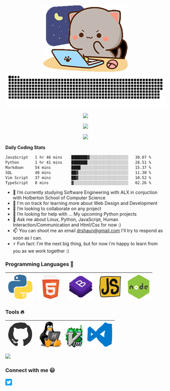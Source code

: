 <p align="center">
 <a href="#">
 <img src="https://github.com/PyBaker/PyBaker/blob/main/images/icon_gifs/goma-cat.gif">
</a>
 <a href='#'>
  <img src="https://github.com/PyBaker/PyBaker/blob/output/github-contribution-grid-snake-dark.svg">
 </a>
</p>
<p align="center">
  <a href="#">
 <img src="https://visitor-badge.laobi.icu/badge?page_id=PyBaker.PyBaker&theme=dracula">
 </a>
</p>
<p align="center">
<a href="https://github.com/login?return_to=https%3A%2F%2Fgithub.com%2FPyBaker">
 <img src="https://img.shields.io/github/followers/PyBaker?label=Follow&style=social&theme=dracula">
  </a>
</p>
<p align="center">
<a href="#">
 <img src="https://readme-typing-svg.herokuapp.com?font=Bungee&size=25&duration=4000&color=C6A2F7&center=true&vCenter=true&multiline=true&height=70&lines=Hie+I'm+Shaun;Aka+PyBaker">
  </a>
</p>
<!-- <div align="center">
 <a href="#"><img src="https://github.com/PyBaker/PyBaker/blob/main/images/icon_gifs/python.gif" height="80px"></a>
 <a href="#"><img src="https://github.com/PyBaker/PyBaker/blob/main/images/icon_gifs/html.gif" height="80px"> </a>
 <a href="#"><img src="https://github.com/PyBaker/PyBaker/blob/main/images/icon_gifs/bootstrap.gif" height="80px"></a>
 <a href="#"><img src="https://github.com/PyBaker/PyBaker/blob/main/images/icon_gifs/javascript.gif" height="80px"></a>
 <a href="#"><img src="https://github.com/PyBaker/PyBaker/blob/main/images/icon_gifs/node.gif" height="80px"></a> 
</div
-->

<p>
 <strong>
Daily Coding Stats
 </strong>
</p>
<!--START_SECTION:waka-->

```text
JavaScript   1 hr 46 mins    ███████▓░░░░░░░░░░░░░░░░░   30.07 %
Python       1 hr 41 mins    ███████░░░░░░░░░░░░░░░░░░   28.51 %
Markdown     54 mins         ████░░░░░░░░░░░░░░░░░░░░░   15.37 %
SQL          40 mins         ██▓░░░░░░░░░░░░░░░░░░░░░░   11.30 %
Vim Script   37 mins         ██▓░░░░░░░░░░░░░░░░░░░░░░   10.52 %
TypeScript   8 mins          ▓░░░░░░░░░░░░░░░░░░░░░░░░   02.26 %
```

<!--END_SECTION:waka-->

- 🔭 I’m currently studying Software Engineering with ALX in conjuction with Holberton School of Computer Science
- 🌱 I'm on track for learning more about Web Design and Development
- 👯 I’m looking to collaborate on any project
- 🤔 I’m looking for help with ... My upcoming Python projects 
- 💬 Ask me about Linux, Python, JavaScript, Human Interaction/Communication and Html/Css for now :) 
- 📫 You can shoot me an email drshaun@gmail.com I'll try to respond as soon as I can.
- ⚡ Fun fact: I'm the next big thing, but for now i'm happy to learn from you as we work together  :)

### Programming Languages :rocket:

| <a href="#"><img src="https://github.com/PyBaker/PyBaker/blob/main/images/icon_gifs/python.gif" height="80px"> </a> | <a href="#"><img src="https://github.com/PyBaker/PyBaker/blob/main/images/icon_gifs/html.gif" height="80px"> </a> | <a href="#"><img src="https://github.com/PyBaker/PyBaker/blob/main/images/icon_gifs/bootstrap.gif" height="80px"> </a> | <a href="#"><img src="https://github.com/PyBaker/PyBaker/blob/main/images/icon_gifs/javascript.gif" height="80px"> </a> | <a href="#"><img src="https://github.com/PyBaker/PyBaker/blob/main/images/icon_gifs/node.gif" height="80px"> </a> 
| :------------------------------------------------------------------------------------------------------------------------------: | :------------------------------------------------------------------------------------------------------------: | :------------------------------------------------------------------------------------------------------------: |:------------------------------------------------------------------------------------------------------------: |:------------------------------------------------------------------------------------------------------------: |

### Tools :fire:

| <a href="#"><img src="https://github.com/PyBaker/PyBaker/blob/main/images/icon_gifs/github.gif" height="80px"> | <a href="#"><img src="https://github.com/PyBaker/PyBaker/blob/main/images/icon_gifs/linux-computer.gif" height="80px"> </a> | <a href="#"><img src="https://github.com/PyBaker/PyBaker/blob/main/images/icon_gifs/vim-linux.gif" height="80px">  </a>| <a href="#"><img src="https://github.com/PyBaker/PyBaker/blob/main/images/icon_gifs/vscode.gif" height="80px"> </a> |
| :--------------------------------------------------------------------------------------: | :--------------------------------------------------------------------------------------------: |:--------------------------------------------------------------------------------------------: |:--------------------------------------------------------------------------------------------: |

<p  >
 <a href="#">
  <img  src="https://github-readme-stats.vercel.app/api?username=PyBaker&theme=dracula">
</a>
</p>
<p align="center" >
<!--
 <a href="https://github.com/PyBaker/alx-higher_level_programming">
  <img src="https://github-readme-stats.vercel.app/api/pin/?username=PyBaker&repo=alx-higher_level_programming&title_color=fff&icon_color=f9f9f9&text_color=9f9f9f&bg_color=151515" />
</a>
 </p>
-->


### Connect with me :smiley:

<a href="https://twitter.com/PyBaker">
  <img align="left" alt="PyBaker Twitter" width="21px" src="https://github.com/PyBaker/PyBaker/blob/main/images/connect_with_me_images/twitter.svg" />
</a>

